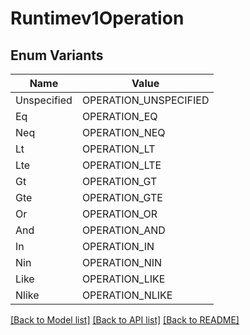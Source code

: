 # Runtimev1Operation

## Enum Variants

| Name | Value |
|---- | -----|
| Unspecified | OPERATION_UNSPECIFIED |
| Eq | OPERATION_EQ |
| Neq | OPERATION_NEQ |
| Lt | OPERATION_LT |
| Lte | OPERATION_LTE |
| Gt | OPERATION_GT |
| Gte | OPERATION_GTE |
| Or | OPERATION_OR |
| And | OPERATION_AND |
| In | OPERATION_IN |
| Nin | OPERATION_NIN |
| Like | OPERATION_LIKE |
| Nlike | OPERATION_NLIKE |


[[Back to Model list]](../README.md#documentation-for-models) [[Back to API list]](../README.md#documentation-for-api-endpoints) [[Back to README]](../README.md)


